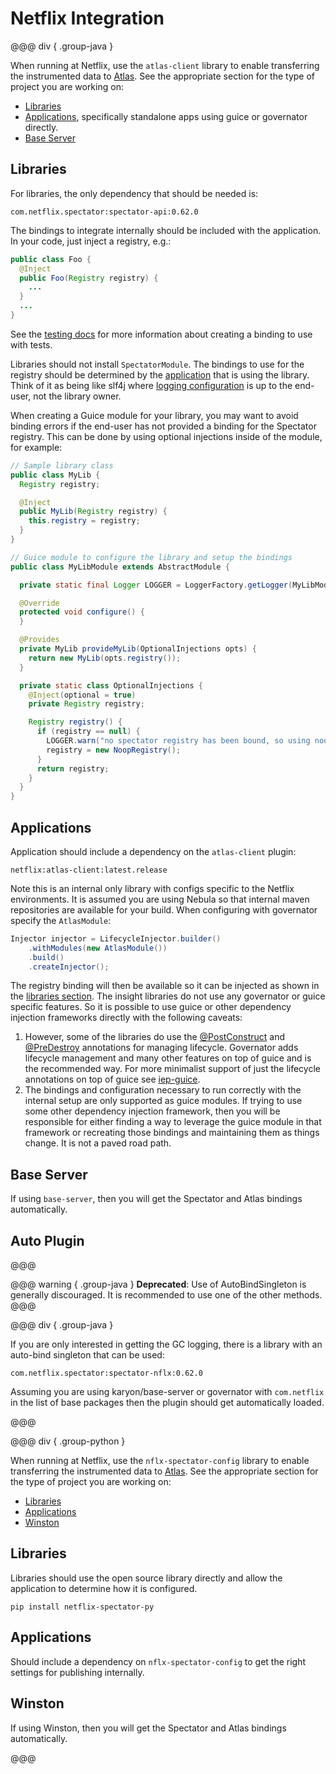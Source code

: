 # Netflix Integration

@@@ div { .group-java }

When running at Netflix, use the `atlas-client` library to enable transferring the
instrumented data to [Atlas](http://github.com/Netflix/atlas/wiki/). See the appropriate
section for the type of project you are working on:

* [Libraries](#libraries)
* [Applications](#applications), specifically standalone apps using guice or governator directly.
* [Base Server](#base-server)

## Libraries

For libraries, the only dependency that should be needed is:

```
com.netflix.spectator:spectator-api:0.62.0
```

The bindings to integrate internally should be included with the application. In your code,
just inject a registry, e.g.:

```java
public class Foo {
  @Inject
  public Foo(Registry registry) {
    ...
  }
  ...
}
```

See the [testing docs](testing.md) for more information about creating a binding to use with tests.

Libraries should not install `SpectatorModule`. The bindings to use for the registry should be
determined by the [application](#application) that is using the library. Think of it as being like
slf4j where [logging configuration] is up to the end-user, not the library owner.

[logging configuration]: https://www.slf4j.org/faq.html#configure_logging

When creating a Guice module for your library, you may want to avoid binding errors if the end-user
has not provided a binding for the Spectator registry. This can be done by using optional injections
inside of the module, for example:

```java
// Sample library class
public class MyLib {
  Registry registry;

  @Inject
  public MyLib(Registry registry) {
    this.registry = registry;
  }
}

// Guice module to configure the library and setup the bindings
public class MyLibModule extends AbstractModule {

  private static final Logger LOGGER = LoggerFactory.getLogger(MyLibModule.class);

  @Override
  protected void configure() {
  }

  @Provides
  private MyLib provideMyLib(OptionalInjections opts) {
    return new MyLib(opts.registry());
  }

  private static class OptionalInjections {
    @Inject(optional = true)
    private Registry registry;

    Registry registry() {
      if (registry == null) {
        LOGGER.warn("no spectator registry has been bound, so using noop implementation");
        registry = new NoopRegistry();
      }
      return registry;
    }
  }
}
```

## Applications

Application should include a dependency on the `atlas-client` plugin:

```
netflix:atlas-client:latest.release
```

Note this is an internal only library with configs specific to the Netflix environments. It
is assumed you are using Nebula so that internal maven repositories are available for your
build. When configuring with governator specify the `AtlasModule`:

```java
Injector injector = LifecycleInjector.builder()
    .withModules(new AtlasModule())
    .build()
    .createInjector();
```

The registry binding will then be available so it can be injected as shown in the
[libraries section](#libraries). The insight libraries do not use any governator or guice
specific features. So it is possible to use guice or other dependency injection frameworks
directly with the following caveats:

1. However, some of the libraries do use the
[@PostConstruct](http://docs.oracle.com/javaee/7/api/javax/annotation/PostConstruct.html) and
[@PreDestroy](http://docs.oracle.com/javaee/7/api/javax/annotation/PreDestroy.html) annotations
for managing lifecycle. Governator adds lifecycle management and many other features on top of
guice and is the recommended way. For more minimalist support of just the lifecycle annotations
on top of guice see [iep-guice](https://github.com/Netflix/iep/tree/master/iep-guice#description).
2. The bindings and configuration necessary to run correctly with the internal setup are only
supported as guice modules. If trying to use some other dependency injection framework, then
you will be responsible for either finding a way to leverage the guice module in that framework
or recreating those bindings and maintaining them as things change. It is not a paved road path.

## Base Server

If using `base-server`, then you will get the Spectator and Atlas bindings automatically.

## Auto Plugin

@@@

@@@ warning { .group-java }
**Deprecated**: Use of AutoBindSingleton is generally discouraged. It is recommended to
use one of the other methods.
@@@

@@@ div { .group-java }

If you are only interested in getting the GC logging, there is a library with an auto-bind
singleton that can be used:

```
com.netflix.spectator:spectator-nflx:0.62.0
```

Assuming you are using karyon/base-server or governator with `com.netflix` in the list of base
packages then the plugin should get automatically loaded.

@@@

@@@ div { .group-python }

When running at Netflix, use the `nflx-spectator-config` library to enable transferring the
instrumented data to [Atlas](http://github.com/Netflix/atlas/wiki/). See the appropriate
section for the type of project you are working on:

* [Libraries](#libraries)
* [Applications](#applications)
* [Winston](#winston)

## Libraries

Libraries should use the open source library directly and allow the application to determine
how it is configured.

```
pip install netflix-spectator-py
```

## Applications

Should include a dependency on `nflx-spectator-config` to get the right settings for publishing
internally.

## Winston

If using Winston, then you will get the Spectator and Atlas bindings automatically.

@@@